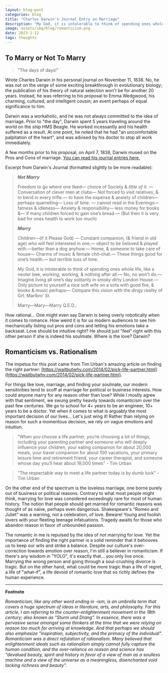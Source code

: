 ```yaml
---
layout: blog-post
categories: blog
title: "Charles Darwin's Journal Entry on Marriage"
description: "My God, it is intolerable to think of spending ones whole life, like a neuter bee, working, working, & nothing after all"
image: assets/img/blog/romanticism.png
date: 2023-1-12
tags: thoughts
---
```


## To Marry or Not To Marry

> "The days of days!"

Wrote Charles Darwin in his personal journal on November 11, 1838. No, he was not on the verge of some exciting breakthrough in evolutionary biology; the publication of his theory of natural selection won't be for another 20 years. Instead, he was referring to his proposal to Emma Wedgwood, his charming, cultured, and intelligent cousin; an event perhaps of equal significance to him.

Darwin was a workaholic, and he was not always committed to the idea of marriage. Prior to "the day", Darwin spent 5 years traveling around the world on the ship HMS Beagle. He worked incessantly and his health suffered as a result. At one point, he noted that he had "an uncomfortable palpitation of the heart", and was advised by his doctor to stop all work immediately.

A few months prior to his proposal, on April 7, 1838, Darwin mused on the Pros and Cons of marriage. [You can read his journal entries here.](https://www.darwinproject.ac.uk/tags/about-darwin/family-life/darwin-marriage)

Excerpt from Darwin's Journal (formatted slightly to be more readable):

> ***Not Marry***
>
> Freedom to go where one liked— choice of Society & *little of it*. — Conversation of clever men at clubs— Not forced to visit relatives, & to bend in every trifle.— to have the expense & anxiety of children— perhaps quarrelling— Loss of time. — cannot read in the Evenings— fatness & idleness— Anxiety &
> responsibility— less money for books &— if many children forced to gain one’s bread.— (But then it is very bad for ones health to work too much)
>
> ***Marry***
>
> Children—(if it Please God) — Constant companion, (& friend in old age) who will feel interested in one,— object to be beloved & played with.—better than a  dog anyhow.— Home, & someone to take care of house— Charms of music & female chit-chat.— These things good for one’s health.— but terrible loss of time.
>
> My God, it is intolerable to think of spending ones whole life, like a neuter bee, working, working, & nothing after all.— No, no won’t do.— Imagine living all one’s day solitarily in smoky dirty London House.— Only picture to yourself a nice soft wife on a sofa with good fire, & books & music perhaps— Compare this vision with the dingy reality of Grt. Marlbro’ St. 
>
> Marry—Mary—Marry Q.E.D.,

How rational... One might even say Darwin is being overly robotically when it comes to romance. How weird it is for us modern audiences to see him mechanically listing out pros and cons and letting his emotions take a backseat. Love should be intuitive right? He should just "feel" right with this other person if she is indeed his soulmate. Where is the love? Darwin?



## Romanticism vs. Rationalism

The impetus for this post came from Tim Urban's amazing article on finding the right partner: [https://waitbutwhy.com/2014/02/pick-life-partner.html](https://waitbutwhy.com/2014/02/pick-life-partner.html).

For things like love, marriage, and finding your soulmate, our modern sensitivities tend to scoff at marriage for political or business interests. How could anyone marry for any reason other than love? While I mostly agree with that sentiment, we swung pretty heavily towards romanticism over the past few centuries. We go to school for 4+ years to be an engineer, 10+ years to be a doctor. Yet when it comes to what is arguably the most important decision of our lives... Let's just wing it! Rather than relying on reason for such a momentous decision, we rely on vague emotions and intuition.

> "When you choose a life partner, you’re choosing a lot of things, including your parenting partner and someone who will deeply influence your children, your eating companion for about 20,000 meals, your travel companion for about 100 vacations, your primary leisure time and retirement friend, your career therapist, and someone whose day you’ll hear about 18,000 times" - Tim Urban

> "The respectable way to meet a life partner today is by dumb luck" - Tim Urban

On the other end of the spectrum is the loveless marriage, one borne purely out of business or political reasons. Contrary to what most people might think, marrying for love was considered exceedingly rare for most of human history. The notion that people should get married for romantic reasons was thought of as naïve, perhaps even dangerous. Shakespeare's "Romeo and Juliet" was a warning, not a celebration, of love. Beware! Young and foolish lovers with your fleeting teenage infatuations. Tragedy awaits for those who abandon reason in favor of unbounded passion.

The romantic in me is repulsed by the idea of not marrying for love. Yet the importance of finding the right partner is a solid reminder that it behooves us to keep our wits and strike a balance. Despite our culture's over-correction towards emotion over reason, I'm still a believer in romanticism. If there's any wisdom in "YOLO", it's exactly that... you only live once. Marrying the wrong person and going through a soul-crushing divorce is tragic. But on the other hand, what could be more tragic than a life of regret, a life of "what-if", a life devoid of romantic love that so richly defines the human experience. 

---

**Footnote**

*Romanticism, like any other word ending in -ism, is an umbrella term that covers a huge spectrum of ideas in literature, arts, and philosophy. For this article, I am referring to the counter-enlightenment movement in the 18th century; also known as "Sturm und Drang". In essence, there was a pervasive sense amongst some thinkers at the time that we were relying on reason too much for arriving at knowledge. And that perhaps we should also emphasize "inspiration, subjectivity, and the primacy of the individual". Romanticism was a direct refutation of rationalism. Many believed that enlightenment ideals such as rationalism simply cannot fully capture the human condition, and the over-reliance on reason and science has "devalued beauty, spirit and history in favor of a view of man as a soulless machine and a view of the universe as a meaningless, disenchanted void lacking richness and beauty".*







